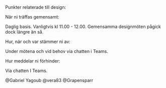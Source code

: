 Punkter relaterade till design:

När ni träffas gemensamt:

Daglig basis. Vanligtvis kl 11.00 - 12.00. Gemensamma designmöten pågick dock längre än så.

Hur, när och var stämmer ni av:

Under mötena och vid behov via chatten i Teams.

Hur meddelar ni förhinder:

Via chatten I Teams.

@Gabriel Yagoub
@vera83
@Grapensparr
